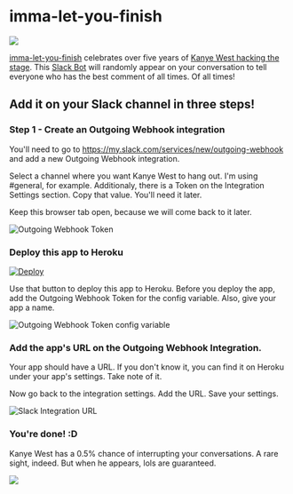 # imma-let-you-finish

![](http://ledhack.org/content/images/2015/05/imma-let-you-finish.png)

[imma-let-you-finish](https://web.archive.org/web/20160224034053/http://ledhack.org/imma-let-you-finish/) celebrates over five years of [Kanye West hacking the stage](https://www.youtube.com/watch?v=3K21rLBEfeM). This [Slack Bot](https://slack.com/) will randomly appear on your conversation to tell everyone who has the best comment of all times. Of all times!

## Add it on your Slack channel in three steps!
### Step 1 - Create an Outgoing Webhook integration
You'll need to go to https://my.slack.com/services/new/outgoing-webhook and add a new Outgoing Webhook integration. 

Select a channel where you want Kanye West to hang out. I'm using #general, for example. Additionaly, there is a Token on the Integration Settings section. Copy that value. You'll need it later.

Keep this browser tab open, because we will come back to it later.

![Outgoing Webhook Token](http://i.imgur.com/tn6Kfgzl.png)

### Deploy this app to Heroku
[![Deploy](https://www.herokucdn.com/deploy/button.png)](https://heroku.com/deploy?template=https://github.com/sparragus/imma-let-you-finish/tree/master)

Use that button to deploy this app to Heroku. Before you deploy the app, add the Outgoing Webhook Token for the config variable. Also, give your app a name.

![Outgoing Webhook Token config variable](http://i.imgur.com/iIcRr5yl.png)

### Add the app's URL on the Outgoing Webhook Integration.
Your app should have a URL. If you don't know it, you can find it on Heroku under your app's settings. Take note of it.

Now go back to the integration settings. Add the URL. Save your settings.

![Slack Integration URL](http://i.imgur.com/5GAHS9ol.png)

### You're done! :D
Kanye West has a 0.5% chance of interrupting your conversations. A rare sight, indeed. But when he appears, lols are guaranteed.

![](http://ledhack.org/content/images/2015/05/taylorkanye-1.gif)
